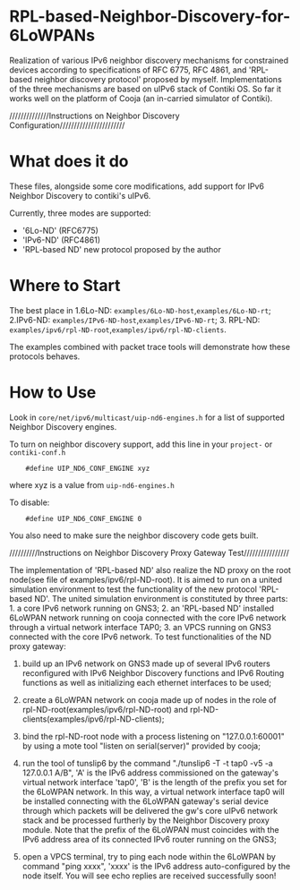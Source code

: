# RPL-based-Neighbor-Discovery-for-6LoWPANs
Realization of various IPv6 neighbor discovery mechanisms for constrained devices according to specifications of RFC 6775, RFC 4861, and 'RPL-based neighbor discovery protocol' proposed by myself. Implementations of the three mechanisms are based on uIPv6 stack of Contiki OS. So far it works well on the platform of Cooja (an in-carried simulator of Contiki).

//////////////Instructions on Neighbor Discovery Configuration///////////////////////

What does it do
===============
These files, alongside some core modifications, add support for IPv6 Neighbor Discovery
to contiki's uIPv6.

Currently, three modes are supported:

* '6Lo-ND' (RFC6775)
* 'IPv6-ND' (RFC4861)    
* 'RPL-based ND' new protocol proposed by the author


Where to Start
==============
The best place in 
1.6Lo-ND:
`examples/6Lo-ND-host`,`examples/6Lo-ND-rt`;
2.IPv6-ND:
`examples/IPv6-ND-host`,`examples/IPv6-ND-rt`;
3. RPL-ND:
`examples/ipv6/rpl-ND-root`,`examples/ipv6/rpl-ND-clients`.

The examples combined with packet trace tools will demonstrate how these protocols behaves.

How to Use
==========
Look in `core/net/ipv6/multicast/uip-nd6-engines.h` for a list of supported
Neighbor Discovery engines.

To turn on neighbor discovery support, add this line in your `project-` or `contiki-conf.h`

        #define UIP_ND6_CONF_ENGINE xyz

  where xyz is a value from `uip-nd6-engines.h`

To disable:

        #define UIP_ND6_CONF_ENGINE 0

You also need to make sure the neighbor discovery code gets built. 


//////////Instructions on Neighbor Discovery Proxy Gateway Test////////////////

The implementation of 'RPL-based ND' also realize the ND proxy on the root node(see file of examples/ipv6/rpl-ND-root). It is aimed to run on a united simulation environment to test the functionality of the new protocol 'RPL-based ND'. The united simulation environment is constituted by three parts: 1. a core IPv6 network running on GNS3; 2. an 'RPL-based ND' installed 6LoWPAN network running on cooja connected with the core IPv6 network through a virtual network interface TAP0;  3. an VPCS running on GNS3 connected with the core IPv6 network. To test functionalities of the ND proxy gateway:

1. build up an IPv6 network on GNS3 made up of several IPv6 routers reconfigured with IPv6 Neighbor Discovery functions and IPv6 Routing functions as well as initializing each ethernet interfaces to be used;

2. create a 6LoWPAN network on cooja made up of nodes in the role of rpl-ND-root(examples/ipv6/rpl-ND-root) and rpl-ND-clients(examples/ipv6/rpl-ND-clients);

3. bind the rpl-ND-root node with a process listening on "127.0.0.1:60001" by using a mote tool "listen on serial(server)" provided by cooja;

4. run the tool of tunslip6 by the command "./tunslip6 -T -t tap0 -v5 -a 127.0.0.1 A/B", 'A' is the IPv6 address commissioned on the gateway's virtual network interface 'tap0', 'B' is the length of the prefix you set for the 6LoWPAN network. In this way, a virtual network interface tap0 will be installed connecting with the 6LoWPAN gateway's serial device through which packets will be delivered the gw's core uIPv6 network stack and be processed furtherly by the Neighbor Discovery proxy module. Note that the prefix of the 6LoWPAN must coincides with the IPv6 address area of its connected IPv6 router running on the GNS3; 

5. open a VPCS terminal, try to ping each node within the 6LoWPAN by command "ping xxxx", 'xxxx' is the IPv6 address auto-configured by the node itself. You will see echo replies are received successfully soon!


